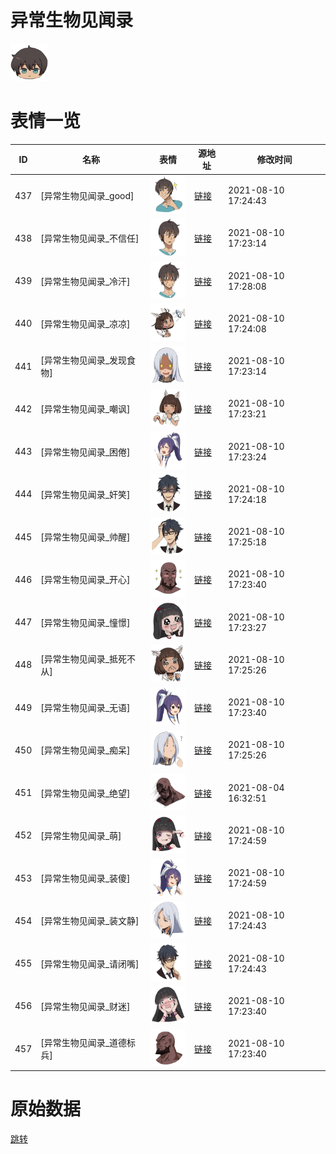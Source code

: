 # 异常生物见闻录

<img src="./cover.png" height="60" alt="cover" />

# 表情一览

|ID|名称|表情|源地址|修改时间|
|----|----|----|----|----|
|437|[异常生物见闻录_good]|<img src="./pic/000437_%5B异常生物见闻录_good%5D.png" height="60" alt="good"/>|[链接](http://i0.hdslb.com/bfs/emote/5ca4eda998ed16a5826e7f92ca2e3f3969889e63.png)|2021-08-10 17:24:43|
|438|[异常生物见闻录_不信任]|<img src="./pic/000438_%5B异常生物见闻录_不信任%5D.png" height="60" alt="不信任"/>|[链接](http://i0.hdslb.com/bfs/emote/edb38ebc3b3be3583df4fd4c57e1b29347516d74.png)|2021-08-10 17:23:14|
|439|[异常生物见闻录_冷汗]|<img src="./pic/000439_%5B异常生物见闻录_冷汗%5D.png" height="60" alt="冷汗"/>|[链接](http://i0.hdslb.com/bfs/emote/2dc15a9724034c1061fb0c884db17c2d45028ad8.png)|2021-08-10 17:28:08|
|440|[异常生物见闻录_凉凉]|<img src="./pic/000440_%5B异常生物见闻录_凉凉%5D.png" height="60" alt="凉凉"/>|[链接](http://i0.hdslb.com/bfs/emote/8b2ec7e8bbcbfc5f752dbb4e4f3c1b5ce6681d86.png)|2021-08-10 17:24:08|
|441|[异常生物见闻录_发现食物]|<img src="./pic/000441_%5B异常生物见闻录_发现食物%5D.png" height="60" alt="发现食物"/>|[链接](http://i0.hdslb.com/bfs/emote/5bc67e4826ba7e10cba116bd2c2ececd21cb1c42.png)|2021-08-10 17:23:14|
|442|[异常生物见闻录_嘲讽]|<img src="./pic/000442_%5B异常生物见闻录_嘲讽%5D.png" height="60" alt="嘲讽"/>|[链接](http://i0.hdslb.com/bfs/emote/a061406fa8f03f619aa28d456f5a8fcf683b3fb7.png)|2021-08-10 17:23:21|
|443|[异常生物见闻录_困倦]|<img src="./pic/000443_%5B异常生物见闻录_困倦%5D.png" height="60" alt="困倦"/>|[链接](http://i0.hdslb.com/bfs/emote/009cdfcf48cf227a2cc8da24958a8a5238053dc7.png)|2021-08-10 17:23:24|
|444|[异常生物见闻录_奸笑]|<img src="./pic/000444_%5B异常生物见闻录_奸笑%5D.png" height="60" alt="奸笑"/>|[链接](http://i0.hdslb.com/bfs/emote/038f3bda1084fa6908698697bb0fc2f059ff4b32.png)|2021-08-10 17:24:18|
|445|[异常生物见闻录_帅醒]|<img src="./pic/000445_%5B异常生物见闻录_帅醒%5D.png" height="60" alt="帅醒"/>|[链接](http://i0.hdslb.com/bfs/emote/93b1ff2409f733079ca1145e7add98fe6540a07c.png)|2021-08-10 17:25:18|
|446|[异常生物见闻录_开心]|<img src="./pic/000446_%5B异常生物见闻录_开心%5D.png" height="60" alt="开心"/>|[链接](http://i0.hdslb.com/bfs/emote/1942ee8a4df95e2f1f58202c92cda1dd06cc4816.png)|2021-08-10 17:23:40|
|447|[异常生物见闻录_憧憬]|<img src="./pic/000447_%5B异常生物见闻录_憧憬%5D.png" height="60" alt="憧憬"/>|[链接](http://i0.hdslb.com/bfs/emote/1e932e3f290f5374a251b7d87af215e63e007c80.png)|2021-08-10 17:23:27|
|448|[异常生物见闻录_抵死不从]|<img src="./pic/000448_%5B异常生物见闻录_抵死不从%5D.png" height="60" alt="抵死不从"/>|[链接](http://i0.hdslb.com/bfs/emote/2f237e931a437308568ba7ca181320fc8ea800ce.png)|2021-08-10 17:25:26|
|449|[异常生物见闻录_无语]|<img src="./pic/000449_%5B异常生物见闻录_无语%5D.png" height="60" alt="无语"/>|[链接](http://i0.hdslb.com/bfs/emote/d3d02774b35dcc6ef3483b1655d08e472e4ca3c7.png)|2021-08-10 17:23:40|
|450|[异常生物见闻录_痴呆]|<img src="./pic/000450_%5B异常生物见闻录_痴呆%5D.png" height="60" alt="痴呆"/>|[链接](http://i0.hdslb.com/bfs/emote/1b3dba852ac79d76d8e8ff26d0b2839daf26adb9.png)|2021-08-10 17:25:26|
|451|[异常生物见闻录_绝望]|<img src="./pic/000451_%5B异常生物见闻录_绝望%5D.png" height="60" alt="绝望"/>|[链接](http://i0.hdslb.com/bfs/emote/2b4ba4af99f37b973d84f92fa7a27197812fa605.png)|2021-08-04 16:32:51|
|452|[异常生物见闻录_萌]|<img src="./pic/000452_%5B异常生物见闻录_萌%5D.png" height="60" alt="萌"/>|[链接](http://i0.hdslb.com/bfs/emote/cd7465b0bb19bdf89f057ba8c3f5c279375936aa.png)|2021-08-10 17:24:59|
|453|[异常生物见闻录_装傻]|<img src="./pic/000453_%5B异常生物见闻录_装傻%5D.png" height="60" alt="装傻"/>|[链接](http://i0.hdslb.com/bfs/emote/d81eba4cf9800a72a9b72a11ca00c4ad458a8bc8.png)|2021-08-10 17:24:59|
|454|[异常生物见闻录_装文静]|<img src="./pic/000454_%5B异常生物见闻录_装文静%5D.png" height="60" alt="装文静"/>|[链接](http://i0.hdslb.com/bfs/emote/748ce4b0c5da67489f2ed070ccf9233293fedcd4.png)|2021-08-10 17:24:43|
|455|[异常生物见闻录_请闭嘴]|<img src="./pic/000455_%5B异常生物见闻录_请闭嘴%5D.png" height="60" alt="请闭嘴"/>|[链接](http://i0.hdslb.com/bfs/emote/a8ab9e926321c865b9cb66e64668dbddb87a6b7b.png)|2021-08-10 17:24:43|
|456|[异常生物见闻录_财迷]|<img src="./pic/000456_%5B异常生物见闻录_财迷%5D.png" height="60" alt="财迷"/>|[链接](http://i0.hdslb.com/bfs/emote/c67bbb41136823e7a2847ce72480df0e870b4d88.png)|2021-08-10 17:23:40|
|457|[异常生物见闻录_道德标兵]|<img src="./pic/000457_%5B异常生物见闻录_道德标兵%5D.png" height="60" alt="道德标兵"/>|[链接](http://i0.hdslb.com/bfs/emote/eca679781792c534bfb7f918c35eb3c43153f5d1.png)|2021-08-10 17:23:40|

# 原始数据

[跳转](./raw.json)

